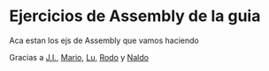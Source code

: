 # Ejercicios de Assembly de la guia
Aca estan los ejs de Assembly que vamos haciendo

Gracias a [J.I.](https://github.com/jignacio14), [Mario](https://github.com/Dayrustz7u7), [Lu](https://github.com/Lucia-azd), [Rodo](https://github.com/RodoAlbornoz) y [Naldo](https://github.com/Naldo104708)
